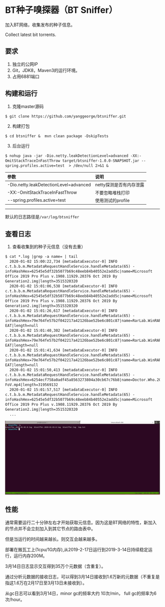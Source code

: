 # BT种子嗅探器（BT Sniffer）

加入BT网络，收集发布的种子信息。

Collect latest bit torrents.

## 要求

1. 独立的公网IP
2. Git，JDK8，Maven3的运行环境。
3. 占用6881端口

## 构建和运行

1. 克隆master源码
```shell
$ git clone https://github.com/yanggeorge/btsniffer.git
```

2. 构建打包
```shell
$ cd btsniffer &  mvn clean package -DskipTests
```

3. 后台运行
```shell
$ nohup java -jar -Dio.netty.leakDetectionLevel=advanced -XX:-OmitStackTraceInFastThrow target/btsniffer-1.0.0-SNAPSHOT.jar --spring.profiles.active=test  > /dev/null 2>&1 &
```


| 参数 | 说明 |
| :------ | :----- |
| -Dio.netty.leakDetectionLevel=advanced | netty探测是否有内存泄露 | 
| -XX:-OmitStackTraceInFastThrow | 不要忽略堆栈打印 |
| --spring.profiles.active=test | 使用测试的profile |
------

默认的日志路径是`/var/log/btsniffer`

## 查看日志

1. 查看收集到的种子元信息（没有去重）

```shell
$ cat *.log |grep -a name= | tail 
  2020-01-02 15:00:22,734 [metadataExecutor-0] INFO  c.t.b.b.m.MetadataRequestHandleService.handleMetadata(65) - infoHashHex=62545e5df32b5077b69c48eeb84b40552e2add5c|name=Microsoft Office 2019 Pro Plus v.1908.11929.20376 Oct 2019 By Generation2.img|length=3515320320
  2020-01-02 15:01:06,538 [metadataExecutor-0] INFO  c.t.b.b.m.MetadataRequestHandleService.handleMetadata(65) - infoHashHex=62545e5df32b5077b69c48eeb84b40552e2add5c|name=Microsoft Office 2019 Pro Plus v.1908.11929.20376 Oct 2019 By Generation2.img|length=3515320320
  2020-01-02 15:01:26,617 [metadataExecutor-0] INFO  c.t.b.b.m.MetadataRequestHandleService.handleMetadata(65) - infoHashHex=79e764fe57b2f042217a42126bae52be6c801c87|name=RarLab.WinRAR.v3.93.Cracked-EAT|length=null
  2020-01-02 15:01:40,302 [metadataExecutor-0] INFO  c.t.b.b.m.MetadataRequestHandleService.handleMetadata(65) - infoHashHex=79e764fe57b2f042217a42126bae52be6c801c87|name=RarLab.WinRAR.v3.93.Cracked-EAT|length=null
  2020-01-02 15:01:41,634 [metadataExecutor-0] INFO  c.t.b.b.m.MetadataRequestHandleService.handleMetadata(65) - infoHashHex=79e764fe57b2f042217a42126bae52be6c801c87|name=RarLab.WinRAR.v3.93.Cracked-EAT|length=null
  2020-01-02 15:01:50,413 [metadataExecutor-0] INFO  c.t.b.b.m.MetadataRequestHandleService.handleMetadata(65) - infoHashHex=6254ecf758a0adf45a8563273804a30cb67c76b8|name=Doctor.Who.2005.7x12.Nightmare.In.Silver.HDTV.x264-FoV.mp4|length=319569132
  2020-01-02 15:01:57,517 [metadataExecutor-0] INFO  c.t.b.b.m.MetadataRequestHandleService.handleMetadata(65) - infoHashHex=62545e5df32b5077b69c48eeb84b40552e2add5c|name=Microsoft Office 2019 Pro Plus v.1908.11929.20376 Oct 2019 By Generation2.img|length=3515320320
  ...
```

![bt-sniffer-show](./doc/show.gif)


## 性能

通常需要运行二十分钟左右才开始获取元信息。因为这是BT网络的特性，新加入的节点并不会立刻加入到其它节点的路由表中。

但是当运行的时间越来越长。则交互会越来越多。

部署在搬瓦工上(1cpu/1G内存),从2019-2-17日运行到2019-3-14日持续稳定运行，运行内存200M。

3月14日日志显示交互得到35万个元数据（含重复）。

通过分析元数据的接收日志，可以得到3月14日接收到1.6万新的元数据（不重复是指这1.6万在2月17日至3月13日未接收到）。

从gc日志可以看到3月14日，minor gc的频率大约 10次/min， full gc的频率为6次/hour。
